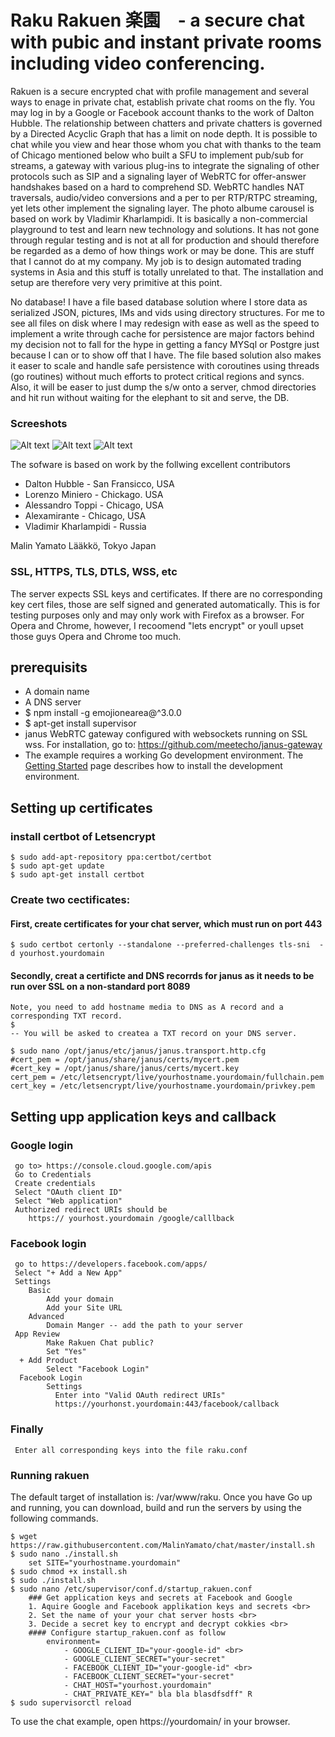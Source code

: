 # Raku Rakuen 楽園　- a secure chat with pubic and instant private rooms including video conferencing.
Rakuen is a secure encrypted chat with profile management and several ways to enage in private chat, establish private chat rooms on the fly.
You may log in by a Google or Facebook account thanks to the work of Dalton Hubble. The relationship between chatters and private chatters 
is governed by a Directed Acyclic Graph that has a limit on node depth. It is possible to chat while you view and hear those whom you chat with
thanks to the team of Chicago mentioned below who built a SFU to implement pub/sub for streams, a gateway with various plug-ins to integrate the 
signaling of other protocols such as SIP and a signaling layer of WebRTC for offer-answer handshakes based on a hard to comprehend SD. WebRTC 
handles NAT traversals, audio/video conversions and a per to per RTP/RTPC streaming, yet lets other implement the signaling layer. The photo albume 
carousel is based on work by Vladimir Kharlampidi.
It is basically a non-commercial playground to test and learn new technology and solutions. It has not gone through regular testing and is not at all for 
production and should therefore be regarded as a demo of how things work or may be done. This are stuff that I cannot do at my company. My job is to design 
automated trading systems in Asia and this stuff is totally unrelated to that. The installation and setup are therefore very very primitive at this point.
 
No database! I have a file based database solution where I store data as serialized JSON, pictures, IMs and vids using directory structures. For me to see 
 all files on disk where I may redesign with ease as well as the speed to implement a write through cache for persistence are major factors behind
  my decision not to fall for the hype in getting a fancy MYSql or Postgre just because I can or to show off that I have. The file based solution 
  also makes it easer to scale and handle safe persistence with coroutines using threads (go routines) without much efforts to protect critical 
  regions and syncs. Also, it will be easer to just dump the s/w onto a server, chmod directories and hit run without waiting for the elephant to sit and serve, 
  the DB. 
  
### Screeshots
![Alt text](/images/mainchat.png?raw=true "Main chat screen")
![Alt text](/images/profile2.png?raw=true "Finding your location and setting languages")
![Alt text](/images/profile1.png?raw=true "Working with your photos")

The sofware is based on work by the follwing excellent contributors 
   - Dalton Hubble  - San Fransicco, USA
   - Lorenzo Miniero  - Chickago. USA   
   - Alessandro Toppi - Chicago, USA
   - Alexamirante  -    Chicago, USA
   - Vladimir Kharlampidi - Russia
   
   Malin Yamato Lääkkö, Tokyo Japan

### SSL, HTTPS, TLS, DTLS, WSS, etc 
The server expects SSL keys and certificates. If there are no corresponding key cert files, those are self signed and generated automatically. 
This is for testing purposes only and may only work with Firefox as a browser. For Opera and Chrome, however,  I recoomend "lets encrypt" or 
youll upset those guys Opera and Chrome too much. 

## prerequisits
- A domain name
- A DNS server
- $ npm install -g emojionearea@^3.0.0
- $ apt-get install supervisor
- janus WebRTC gateway configured with websockets running on SSL wss.
  For installation, go to: https://github.com/meetecho/janus-gateway
- The example requires a working Go development environment. The [Getting
Started](http://golang.org/doc/install) page describes how to install the development environment.

## Setting up certificates

### install certbot of Letsencrypt
    $ sudo add-apt-repository ppa:certbot/certbot
    $ sudo apt-get update
    $ sudo apt-get install certbot

### Create two cectificates:

#### First, create certificates for your chat server, which must run on port 443
    $ sudo certbot certonly --standalone --preferred-challenges tls-sni  -d yourhost.yourdomain

#### Secondly, creat a certificte and DNS recorrds for janus as it needs to be run over SSL on a non-standard port 8089
    Note, you need to add hostname media to DNS as A record and a corresponding TXT record.
    $
    -- You will be asked to createa a TXT record on your DNS server.

    $ sudo nano /opt/janus/etc/janus/janus.transport.http.cfg
    #cert_pem = /opt/janus/share/janus/certs/mycert.pem
    #cert_key = /opt/janus/share/janus/certs/mycert.key
    cert_pem = /etc/letsencrypt/live/yourhostname.yourdomain/fullchain.pem
    cert_key = /etc/letsencrypt/live/yourhostname.yourdomain/privkey.pem

## Setting upp application keys and callback
### Google login
     go to> https://console.cloud.google.com/apis
     Go to Credentials
     Create credentials
     Select "OAuth client ID"
     Select "Web application"
     Authorized redirect URIs should be
        https:// yourhost.yourdomain /google/calllback
### Facebook login
     go to https://developers.facebook.com/apps/
     Select "+ Add a New App"
     Settings
        Basic
            Add your domain
            Add your Site URL
        Advanced
            Domain Manger -- add the path to your server
     App Review
            Make Rakuen Chat public?
            Set "Yes"
      + Add Product
            Select "Facebook Login"
      Facebook Login
            Settings
              Enter into "Valid OAuth redirect URIs"
              https://yourhonst.yourdomain:443/facebook/callback
### Finally
     Enter all corresponding keys into the file raku.conf

### Running rakuen
The default target of installation is: /var/www/raku.
Once you have Go up and running, you can download, build and run the servers
by using the following commands.

    $ wget https://raw.githubusercontent.com/MalinYamato/chat/master/install.sh
    $ sudo nano ./install.sh
        set SITE="yourhostname.yourdomain"
    $ sudo chmod +x install.sh
    $ sudo ./install.sh
    $ sudo nano /etc/supervisor/conf.d/startup_rakuen.conf
        ### Get application keys and secrets at Facebook and Google
        1. Aquire Google and Facebook applikation keys and secrets <br>
        2. Set the name of your your chat server hosts <br>
        3. Decide a secret key to encrypt and decrypt cokkies <br>
        #### Configure startup_rakuen.conf as follow
            environment=
                - GOOGLE_CLIENT_ID="your-google-id" <br>
                - GOOGLE_CLIENT_SECRET="your-secret"
                - FACEBOOK_CLIENT_ID="your-google-id" <br>
                - FACEBOOK_CLIENT_SECRET="your-secret"
                - CHAT_HOST="yourhost.yourdomain"
                - CHAT_PRIVATE_KEY=" bla bla blasdfsdff" R
    $ sudo supervisorctl reload


To use the chat example, open https://yourdomain/ in your browser. <br>

